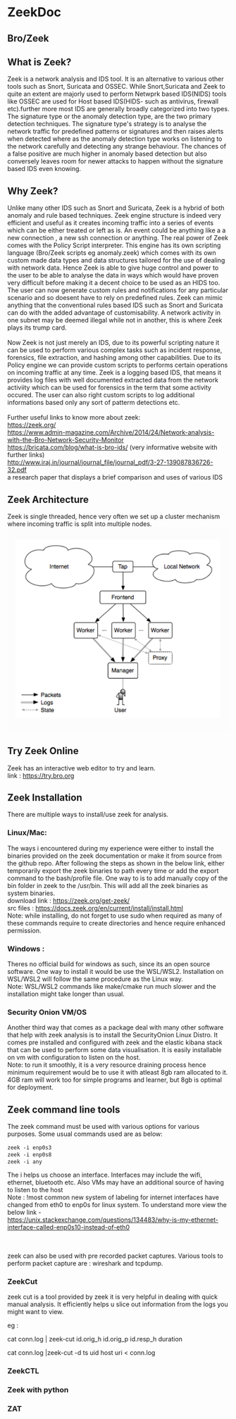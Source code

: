# ZeekDoc

## Bro/Zeek

## What is Zeek?

Zeek is a network analysis and IDS tool. It is an alternative to various other tools such as Snort, Suricata and OSSEC. While Snort,Suricata and Zeek to quite an extent are majorly used to perform Netwprk based IDS(NIDS) tools like OSSEC are used for Host based IDS(HIDS- such as antivirus, firewall etc).further more most IDS are generally broadly categorized into two types. The signature type or the anomaly detection type, are the two primary detection techniques. The signature type's strategy is to analyse the network traffic for predefined patterns or signatures and then raises alerts when detected where as the anomaly detection type works on listening to the network carefully and detecting any strange behaviour. The chances of a false positive are much higher in anomaly based detection but also conversely leaves room for newer attacks to happen without the signature based IDS even knowing. 

## Why Zeek?

Unlike many other IDS such as Snort and Suricata, Zeek is a hybrid of both anomaly and rule based techniques. Zeek engine structure is indeed very efficient and useful as it creates incoming traffic into a series of events which can be either treated or left as is. An event could be anything like a a new connection , a new ssh connection or anything. The real power of Zeek comes with the Policy Script interpreter. This engine has its own scripting language (Bro/Zeek scripts eg anomaly.zeek) which comes with its own custom made data types and data structures tailored for the use of dealing with network data. Hence Zeek is able to give huge control and power to the user to be able to analyse the data in ways which would have proven very difficult before making it a decent choice to be used as an HIDS too. The user can now generate custom rules and notifications for any particular scenario and so doesent have to rely on predefined rules. Zeek can mimic anything that the conventional rules based IDS such as Snort and Suricata can do with the added advantage of customisability. A network activity in one subnet may be deemed illegal while not in another, this is where Zeek plays its trump card.
<br><br>
Now Zeek is not just merely an IDS, due to its powerful scripting nature it can be used to perform various complex tasks such as incident response, forensics, file extraction, and hashing among other capabilities. Due to its Policy engine we can provide custom scripts to performs certain operations on incoming traffic at any time. Zeek is a logging based IDS, that means it provides log files with well documented extracted data from the network activiity which can be used for forensics in the term that some activity occured. The user can also right custom scripts to log additional informations based only any sort of patterm detections etc.
<br><br>
Further useful links to know more about zeek:
<br>https://zeek.org/
<br>https://www.admin-magazine.com/Archive/2014/24/Network-analysis-with-the-Bro-Network-Security-Monitor
<br>https://bricata.com/blog/what-is-bro-ids/ (very informative website with further links)
<br>http://www.iraj.in/journal/journal_file/journal_pdf/3-27-139087836726-32.pdf <br>a research paper that displays a brief comparison and uses of various IDS


## Zeek Architecture

Zeek is single threaded, hence very often we set up a cluster mechanism where incoming traffic is split into multiple nodes.<br>
![Zeek Architecture](/Documentation/zeekarchitecture.png)


## Try Zeek Online 

Zeek has an interactive web editor to try and learn.
<br> link : https://try.bro.org

## Zeek Installation

There are multiple ways to install/use zeek for analysis.


### Linux/Mac:
The ways i encountered during my experience were either to install the binaries provided on the zeek documentation or make it from source from the github repo.
After following the steps as shown in the below link, either temporarily export the zeek binaries to path every time or add the export command to the bash/profile file. One way to is to add manually copy of the bin folder in zeek to the /usr/bin. This will add all the zeek binaries as system binaries.
<br> download link : https://zeek.org/get-zeek/
<br> src files : https://docs.zeek.org/en/current/install/install.html
<br> Note: while installing, do not forget to use sudo when required as many of these commands require to create directories and hence require enhanced permission.
### Windows :
Theres no official build for windows as such, since its an open source software. One way to install it would be use the WSL/WSL2. Installation on WSL/WSL2 will follow the same procedure as the Linux way. 
<br> Note: WSL/WSL2 commands like make/cmake run much slower and the installation might take longer than usual.
### Security Onion VM/OS
Another third way that comes as a package deal with many other software that help with zeek analysis is to install the SecurityOnion Linux Distro. It comes pre installed and configured with zeek and the elastic kibana stack that can be used to perform some data visualisation. It is easily installable on vm with configuration to listen on the host. <br>Note: to run it smoothly, it is a very resource draining process hence minimum requirement would be to use it with atleast 8gb ram allocated to it. 4GB ram will work too for simple programs and learner, but 8gb is optimal for deployment.



## Zeek command line tools

The zeek command must be used with various options for various purposes. Some usual commands used are as below: 
```
zeek -i enp0s3
zeek -i enp0s8 
zeek -i any
```
The i helps us choose an interface. Interfaces may include the wifi, ethernet, bluetooth etc. Also VMs may have an additional source of having to listen to the host<br>
Note : !most common new system of labeling for internet interfaces have changed from eth0 to enp0s for linux system. To understand more view the below link -<br>
https://unix.stackexchange.com/questions/134483/why-is-my-ethernet-interface-called-enp0s10-instead-of-eth0

<br><br> zeek can also be used with pre recorded packet captures. Various tools to perform packet capture are : wireshark and tcpdump.

### ZeekCut
zeek cut is a tool provided by zeek it is very helpful in dealing with quick manual analysis. It efficiently helps u slice out information from the logs you might want to view.

eg  :

cat conn.log | zeek-cut id.orig_h id.orig_p id.resp_h duration

cat conn.log |zeek-cut -d ts uid host uri < conn.log

### ZeekCTL

### Zeek with python

### ZAT
